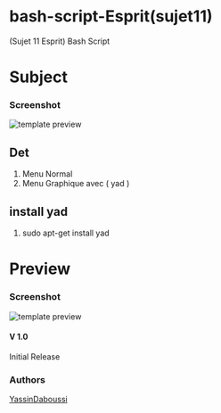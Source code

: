 # bash-script-Esprit(sujet11)
(Sujet 11 Esprit) Bash Script 

# Subject
### Screenshot
![template preview](https://i.imgur.com/uVr06kF.png)

## Det
1. Menu Normal
1. Menu Graphique avec ( yad )
## install yad 
1. sudo apt-get install yad

# Preview
### Screenshot
![template preview](https://i.imgur.com/C90p0kT.png)


#### V 1.0
Initial Release
### Authors
[YassinDaboussi](https://facebook.com/yassdaboussi)

